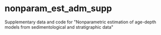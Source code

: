 # nonparam_est_adm_supp
Supplementary data and code for "Nonparametric estimation of age-depth models from sedimentological and stratigraphic data"
